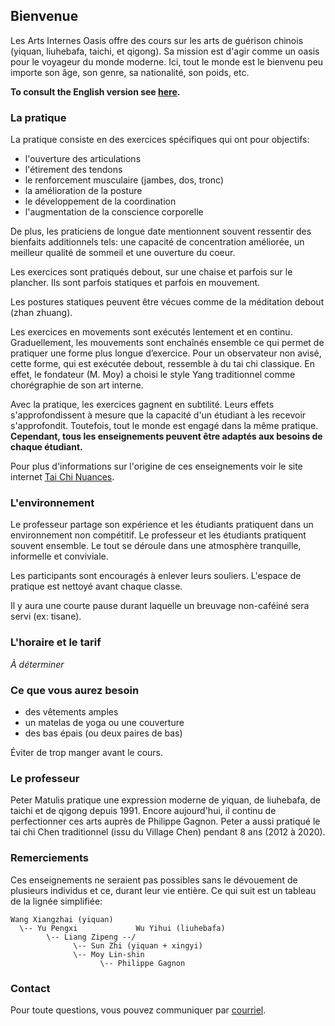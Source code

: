 ## Bienvenue

Les Arts Internes Oasis offre des cours sur les arts de guérison chinois
(yiquan, liuhebafa, taichi, et qigong). Sa mission est d'agir comme un oasis
pour le voyageur du monde moderne. Ici, tout le monde est le bienvenu peu
importe son âge, son genre, sa nationalité, son poids, etc.

**To consult the English version see [here](index.md).**

### La pratique

La pratique consiste en des exercices spécifiques qui ont pour objectifs:

* l'ouverture des articulations
* l'étirement des tendons
* le renforcement musculaire (jambes, dos, tronc)
* la amélioration de la posture
* le développement de la coordination
* l'augmentation de la conscience corporelle

De plus, les praticiens de longue date mentionnent souvent ressentir des
bienfaits additionnels tels: une capacité de concentration améliorée, un
meilleur qualité de sommeil et une ouverture du coeur.

Les exercices sont pratiqués debout, sur une chaise et parfois sur le plancher.
Ils sont parfois statiques et parfois en mouvement.

Les postures statiques peuvent être vécues comme de la méditation debout (zhan
zhuang).

Les exercices en movements sont exécutés lentement et en continu.
Graduellement, les mouvements sont enchaînés ensemble ce qui permet de
pratiquer une forme plus longue d’exercice. Pour un observateur non avisé,
cette forme, qui est exécutée debout, ressemble à du tai chi classique. En
effet, le fondateur (M. Moy) a choisi le style Yang traditionnel comme
chorégraphie de son art interne.

Avec la pratique, les exercices gagnent en subtilité. Leurs effets
s'approfondissent à mesure que la capacité d'un étudiant à les recevoir
s'approfondit. Toutefois, tout le monde est engagé dans la même pratique. 
**Cependant, tous les enseignements peuvent être adaptés aux besoins de chaque
étudiant.**

Pour plus d'informations sur l'origine de ces enseignements voir le site
internet [Tai Chi Nuances](https://taichinuances.com).

### L'environnement

Le professeur partage son expérience et les étudiants pratiquent dans un
environnement non compétitif. Le professeur et les étudiants pratiquent souvent
ensemble. Le tout se déroule dans une atmosphère tranquille, informelle et
conviviale.

Les participants sont encouragés à enlever leurs souliers. L'espace de
pratique est nettoyé avant chaque classe.

Il y aura une courte pause durant laquelle un breuvage non-caféiné sera servi
(ex: tisane).

### L'horaire et le tarif

*À déterminer*

### Ce que vous aurez besoin

* des vêtements amples
* un matelas de yoga ou une couverture
* des bas épais (ou deux paires de bas)

Éviter de trop manger avant le cours.

### Le professeur

Peter Matulis pratique une expression moderne de yiquan, de liuhebafa, de
taichi et de qigong depuis 1991. Encore aujourd'hui, il continu de
perfectionner ces arts auprès de Philippe Gagnon. Peter a aussi pratiqué le tai
chi Chen traditionnel (issu du Village Chen) pendant 8 ans (2012 à 2020).

### Remerciements

Ces enseignements ne seraient pas possibles sans le dévouement de plusieurs
individus et ce, durant leur vie entière. Ce qui suit est un tableau de la
lignée simplifiée:

```
Wang Xiangzhai (yiquan)
  \-- Yu Pengxi             Wu Yihui (liuhebafa)
        \-- Liang Zipeng --/
              \-- Sun Zhi (yiquan + xingyi)
              \-- Moy Lin-shin
                    \-- Philippe Gagnon
```

### Contact

Pour toute questions, vous pouvez communiquer par
[courriel](mailto:info@oasis-internal.art).
